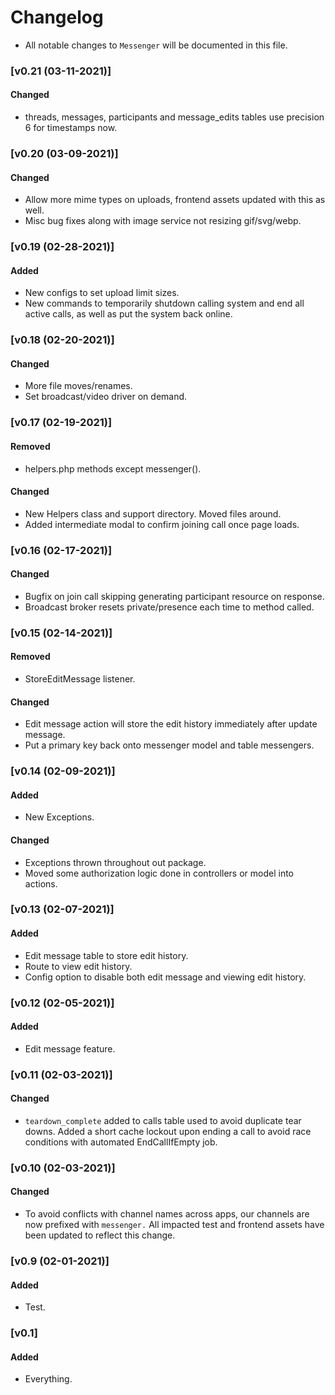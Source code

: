 # Changelog
- All notable changes to `Messenger` will be documented in this file.

### [v0.21 (03-11-2021)]

#### Changed
- threads, messages, participants and message_edits tables use precision 6 for timestamps now.

### [v0.20 (03-09-2021)]

#### Changed
- Allow more mime types on uploads, frontend assets updated with this as well.
- Misc bug fixes along with image service not resizing gif/svg/webp.

### [v0.19 (02-28-2021)]

#### Added
- New configs to set upload limit sizes.
- New commands to temporarily shutdown calling system and end all active calls, as well as put the system back online.

### [v0.18 (02-20-2021)]

#### Changed
- More file moves/renames.
- Set broadcast/video driver on demand.

### [v0.17 (02-19-2021)]

#### Removed
- helpers.php methods except messenger().

#### Changed
- New Helpers class and support directory. Moved files around.
- Added intermediate modal to confirm joining call once page loads.

### [v0.16 (02-17-2021)]

#### Changed
- Bugfix on join call skipping generating participant resource on response.
- Broadcast broker resets private/presence each time to method called.

### [v0.15 (02-14-2021)]

#### Removed
- StoreEditMessage listener.

#### Changed
- Edit message action will store the edit history immediately after update message.
- Put a primary key back onto messenger model and table messengers.

### [v0.14 (02-09-2021)]

#### Added
- New Exceptions.

#### Changed
- Exceptions thrown throughout out package.
- Moved some authorization logic done in controllers or model into actions.

### [v0.13 (02-07-2021)]

#### Added
- Edit message table to store edit history.
- Route to view edit history.
- Config option to disable both edit message and viewing edit history.

### [v0.12 (02-05-2021)]

#### Added
- Edit message feature.

### [v0.11 (02-03-2021)]

#### Changed
- `teardown_complete` added to calls table used to avoid duplicate tear downs. Added a short cache lockout upon ending a call to avoid race conditions with automated EndCallIfEmpty job.

### [v0.10 (02-03-2021)]

#### Changed
- To avoid conflicts with channel names across apps, our channels are now prefixed with `messenger.` All impacted test and frontend assets have been updated to reflect this change.

### [v0.9 (02-01-2021)]

#### Added
- Test.

### [v0.1]

#### Added
- Everything.
